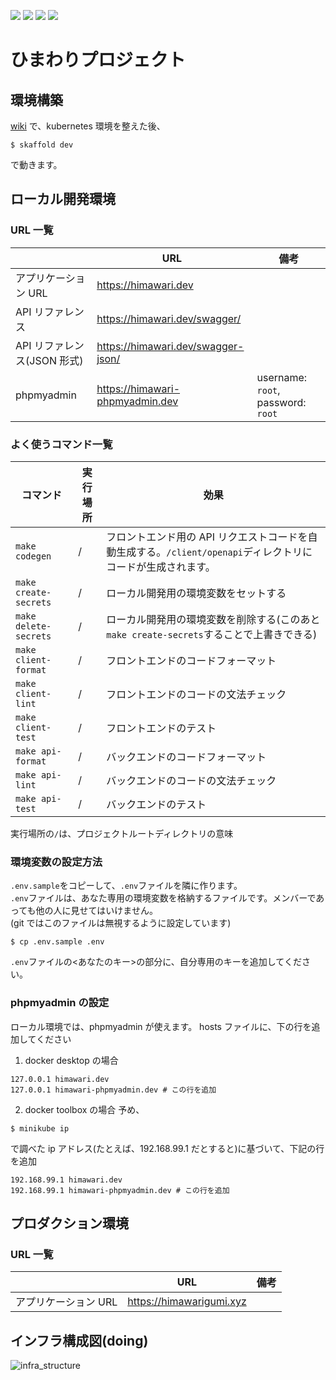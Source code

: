![](https://github.com/YoshijiFujiwara/himawari-project/workflows/deploy-client/badge.svg)
![](https://github.com/YoshijiFujiwara/himawari-project/workflows/deploy-node/badge.svg)
![](https://github.com/YoshijiFujiwara/himawari-project/workflows/test-client/badge.svg)
![](https://github.com/YoshijiFujiwara/himawari-project/workflows/test-node/badge.svg)

# ひまわりプロジェクト

## 環境構築

[wiki](https://github.com/YoshijiFujiwara/himawari-project/wiki) で、kubernetes 環境を整えた後、

```
$ skaffold dev
```

で動きます。

## ローカル開発環境

### URL 一覧

|                             | URL                                | 備考                               |
| --------------------------- | ---------------------------------- | ---------------------------------- |
| アプリケーション URL        | https://himawari.dev               |                                    |
| API リファレンス            | https://himawari.dev/swagger/      |                                    |
| API リファレンス(JSON 形式) | https://himawari.dev/swagger-json/ |                                    |
| phpmyadmin                  | https://himawari-phpmyadmin.dev    | username: `root`, password: `root` |

### よく使うコマンド一覧

| コマンド              | 実行場所 | 効果                                                                                                         |
| --------------------- | -------- | ------------------------------------------------------------------------------------------------------------ |
| `make codegen`        | /        | フロントエンド用の API リクエストコードを自動生成する。`/client/openapi`ディレクトリにコードが生成されます。 |
| `make create-secrets` | /        | ローカル開発用の環境変数をセットする                                                                         |
| `make delete-secrets` | /        | ローカル開発用の環境変数を削除する(このあと`make create-secrets`することで上書きできる)                      |
| `make client-format`  | /        | フロントエンドのコードフォーマット                                                                           |
| `make client-lint`    | /        | フロントエンドのコードの文法チェック                                                                         |
| `make client-test`    | /        | フロントエンドのテスト                                                                                       |
| `make api-format`     | /        | バックエンドのコードフォーマット                                                                             |
| `make api-lint`       | /        | バックエンドのコードの文法チェック                                                                           |
| `make api-test`       | /        | バックエンドのテスト                                                                                         |

実行場所の`/`は、プロジェクトルートディレクトリの意味

### 環境変数の設定方法

`.env.sample`をコピーして、`.env`ファイルを隣に作ります。  
`.env`ファイルは、あなた専用の環境変数を格納するファイルです。メンバーであっても他の人に見せてはいけません。  
(git ではこのファイルは無視するように設定しています)

```
$ cp .env.sample .env
```

`.env`ファイルの<あなたのキー>の部分に、自分専用のキーを追加してください。

### phpmyadmin の設定

ローカル環境では、phpmyadmin が使えます。
hosts ファイルに、下の行を追加してください

1. docker desktop の場合

```
127.0.0.1 himawari.dev
127.0.0.1 himawari-phpmyadmin.dev # この行を追加
```

2. docker toolbox の場合
   予め、

```
$ minikube ip
```

で調べた ip アドレス(たとえば、192.168.99.1 だとすると)に基づいて、下記の行を追加

```
192.168.99.1 himawari.dev
192.168.99.1 himawari-phpmyadmin.dev # この行を追加
```

## プロダクション環境

### URL 一覧

|                      | URL                      | 備考 |
| -------------------- | ------------------------ | ---- |
| アプリケーション URL | https://himawarigumi.xyz |      |

## インフラ構成図(doing)

![infra_structure](https://user-images.githubusercontent.com/35862303/82797210-bc134180-9eb1-11ea-88d6-f0bb8c56f833.jpg)

